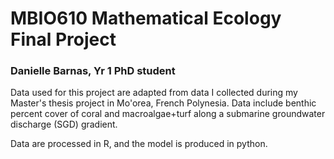 # MBIO610 Mathematical Ecology Final Project
### Danielle Barnas, Yr 1 PhD student

Data used for this project are adapted from data I collected during my Master's thesis project in Mo'orea, French Polynesia. Data include benthic percent cover of coral and macroalgae+turf along a submarine groundwater discharge (SGD) gradient.

Data are processed in R, and the model is produced in python.
